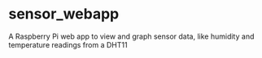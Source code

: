 # sensor_webapp
A Raspberry Pi web app to view and graph sensor data, like humidity and temperature readings from a DHT11

